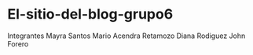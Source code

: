 # El-sitio-del-blog-grupo6

Integrantes
Mayra Santos
Mario Acendra Retamozo
Diana Rodiguez
John Forero
